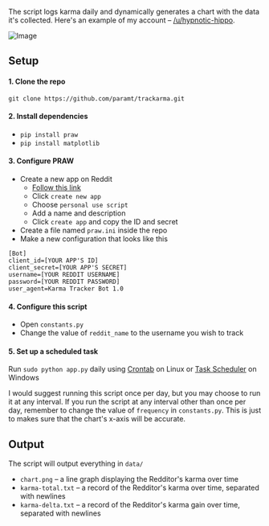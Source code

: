 The script logs karma daily and dynamically generates a chart 
with the data it's collected. Here's an example of my account &ndash; 
[/u/hypnotic-hippo](https://www.reddit.com/user/hypnotic-hippo). 

![Image](http://206.167.183.187/chart.png)

## Setup

#### 1. Clone the repo
`git clone https://github.com/paramt/trackarma.git`

#### 2. Install dependencies
- `pip install praw`
- `pip install matplotlib`

#### 3. Configure PRAW
- Create a new app on Reddit
    * [Follow this link](https://www.reddit.com/prefs/apps/)
    * Click `create new app`
    * Choose `personal use script`
    * Add a name and description
    * Click `create app` and copy the ID and secret
- Create a file named `praw.ini` inside the repo
- Make a new configuration that looks like this
```
[Bot]
client_id=[YOUR APP'S ID]
client_secret=[YOUR APP'S SECRET]
username=[YOUR REDDIT USERNAME]
password=[YOUR REDDIT PASSWORD]
user_agent=Karma Tracker Bot 1.0
```

#### 4. Configure this script
- Open `constants.py`
- Change the value of `reddit_name` to the username you wish to track


#### 5. Set up a scheduled task
Run `sudo python app.py` daily using [Crontab](https://www.howtogeek.com/101288/how-to-schedule-tasks-on-linux-an-introduction-to-crontab-files/) on Linux or  [Task Scheduler](http://theautomatic.net/2017/10/03/running-python-task-scheduler/) on Windows

I would suggest running this script once per day, but you may choose to run it at any interval. 
If you run the script at any interval other than once per day, 
remember to change the value of `frequency` in `constants.py`. This is just to 
makes sure that the chart's x-axis will be accurate.

## Output
The script will output everything in `data/`

- `chart.png` &ndash; a line graph displaying the Redditor's karma over time
- `karma-total.txt` &ndash; a record of the Redditor's karma over time, separated with newlines
- `karma-delta.txt` &ndash; a record of the Redditor's karma gain over time, separated with newlines
